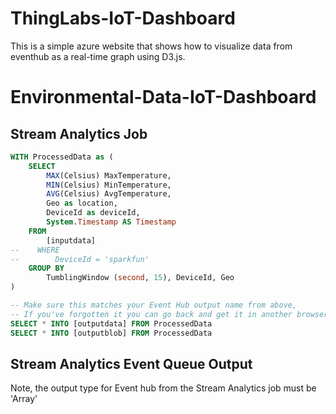 # ThingLabs-IoT-Dashboard

This is a simple azure website that shows how to visualize data from eventhub as a real-time graph using D3.js.
# Environmental-Data-IoT-Dashboard




## Stream Analytics Job

```SQL
WITH ProcessedData as (
    SELECT
        MAX(Celsius) MaxTemperature,
        MIN(Celsius) MinTemperature,
        AVG(Celsius) AvgTemperature,
        Geo as location,
        DeviceId as deviceId,
        System.Timestamp AS Timestamp
    FROM
        [inputdata]
--    WHERE 
--        DeviceId = 'sparkfun'
    GROUP BY
        TumblingWindow (second, 15), DeviceId, Geo
)

-- Make sure this matches your Event Hub output name from above,
-- If you've forgotten it you can go back and get it in another browser tab
SELECT * INTO [outputdata] FROM ProcessedData
SELECT * INTO [outputblob] FROM ProcessedData
```

## Stream Analytics Event Queue Output

Note, the output type for Event hub from the Stream Analytics job must be 'Array'

